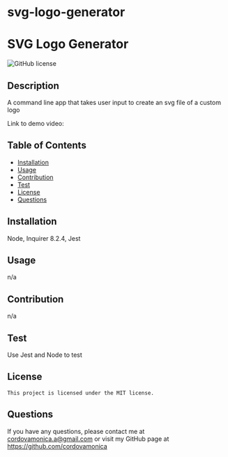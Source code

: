 # svg-logo-generator
# SVG Logo Generator
![GitHub license](https://img.shields.io/badge/license-MIT-blue.svg)

## Description
A command line app that takes user input to create an svg file of a custom logo

Link to demo video:

## Table of Contents
* [Installation](#installation)
* [Usage](#usage)
* [Contribution](#contribution)
* [Test](#test)
* [License](#license)
* [Questions](#questions)

## Installation
Node, Inquirer 8.2.4, Jest

## Usage
n/a

## Contribution
n/a

## Test
Use Jest and Node to test

## License
    This project is licensed under the MIT license.

## Questions
If you have any questions, please contact me at cordovamonica.a@gmail.com or visit my GitHub page at https://github.com/cordovamonica
